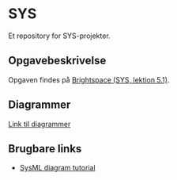 # SYS

Et repository for SYS-projekter.  

## Opgavebeskrivelse  
Opgaven findes på [Brightspace (SYS, lektion 5.1)](https://brightspace.au.dk/).  

## Diagrammer  
[Link til diagrammer](https://drive.google.com/file/d/1IXm4wQovlyDRZi3dTs74Un-iG1XVZhwa/view)  

## Brugbare links  
- [SysML diagram tutorial](https://sysml.org/tutorials/sysml-diagram-tutorial/)
